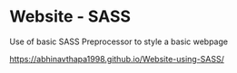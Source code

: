 # Website - SASS

Use of basic SASS Preprocessor to style a basic webpage

https://abhinavthapa1998.github.io/Website-using-SASS/
